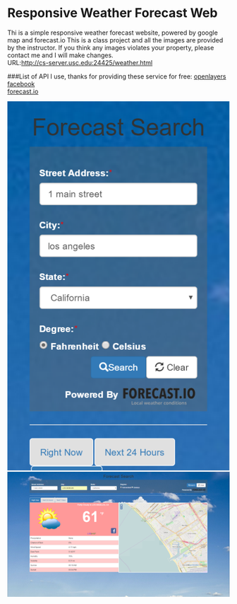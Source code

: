 # Responsive Weather Forecast Web 
Thi is a simple responsive weather forecast website, powered by google map and forecast.io
This is a class project and all the images are provided by the instructor.
If you think any images violates your property, please contact me and I will make changes.    
URL:http://cs-server.usc.edu:24425/weather.html


###List of API I use, thanks for providing these service for free:
[openlayers](http://openlayers.org/en/v3.14.1/apidoc/)  
[facebook](https://developers.facebook.com/)  
[forecast.io](https://developer.forecast.io/)  

![alt text](https://github.com/jazzyMix/forecast/blob/master/7575.tmp.png)
![alt text](https://github.com/jazzyMix/forecast/blob/master/demo.png)

